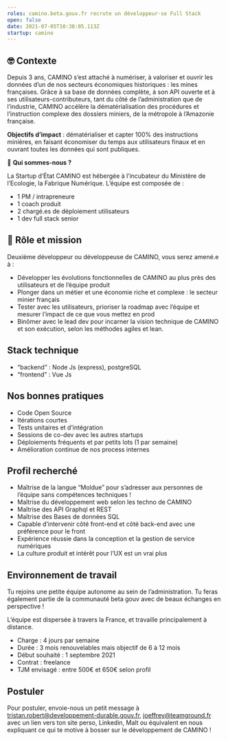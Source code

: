 ```yaml
---
roles: camino.beta.gouv.fr recrute un développeur·se Full Stack
open: false
date: 2021-07-05T10:38:05.113Z
startup: camino
---
```

## 🤓 Contexte

Depuis 3 ans, CAMINO s’est attaché à numériser, à valoriser et ouvrir les données d’un de nos secteurs économiques historiques : les mines françaises. Grâce à sa base de données complète, à son API ouverte et à ses utilisateurs-contributeurs, tant du côté de l’administration que de l’industrie, CAMINO accélère la dématérialisation des procédures et l’instruction complexe des dossiers miniers, de la métropole à l’Amazonie française. 

**Objectifs d’impact** : dématérialiser et capter 100% des instructions minières, en faisant économiser du temps aux utilisateurs finaux et en ouvrant toutes les données qui sont publiques.

👋 **Qui sommes-nous ?**

La Startup d’État CAMINO est hébergée à l’incubateur du Ministère de l’Ecologie, la Fabrique Numérique. L’équipe est composée de : 

* 1 PM / intrapreneure
* 1 coach produit 
* 2 chargé.es de déploiement utilisateurs
* 1 dev full stack senior 

## 🎯 Rôle et mission

Deuxième développeur ou développeuse de CAMINO, vous serez amené.e à :

* Développer les évolutions fonctionnelles de CAMINO au plus près des utilisateurs et de l’équipe produit
* Plonger dans un métier et une économie riche et complexe : le secteur minier français
* Tester avec les utilisateurs, prioriser la roadmap avec l’équipe et mesurer l’impact de ce que vous mettez en prod 
* Binômer avec le lead dev pour incarner la vision technique de CAMINO et son exécution, selon les méthodes agiles et lean. 

## Stack technique 

* “backend” : Node Js (express), postgreSQL
* “frontend” : Vue Js

## Nos bonnes pratiques

* Code Open Source
* Itérations courtes 
* Tests unitaires et d’intégration
* Sessions de co-dev avec les autres startups
* Déploiements fréquents et par petits lots (1 par semaine)
* Amélioration continue de nos process internes

## Profil recherché

* Maîtrise de la langue “Moldue” pour s’adresser aux personnes de l’équipe sans compétences techniques !
* Maîtrise du développement web selon les techno de CAMINO 
* Maîtrise des API Graphql et REST
* Maîtrise des Bases de données SQL
* Capable d’intervenir côté front-end et côté back-end avec une préférence pour le front 
* Expérience réussie dans la conception et la gestion de service numériques
* La culture produit et intérêt pour l’UX est un vrai plus 

## Environnement de travail

Tu rejoins une petite équipe autonome au sein de l’administration. Tu feras également partie de la communauté beta gouv avec de beaux échanges en perspective !

L’équipe est dispersée à travers la France, et travaille principalement à distance.

* Charge : 4 jours par semaine
* Durée : 3 mois renouvelables mais objectif de 6 à 12 mois
* Début souhaité : 1 septembre 2021 
* Contrat : freelance
* TJM envisagé : entre 500€ et 650€ selon profil

## Postuler

Pour postuler, envoie-nous un petit message à tristan.robert@developpement-durable.gouv.fr, joeffrey@teamground.fr avec un lien vers ton site perso, Linkedin, Malt ou équivalent en nous expliquant ce qui te motive à bosser sur le développement de CAMINO !
